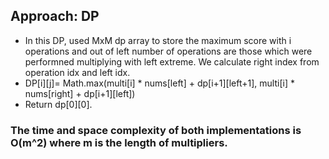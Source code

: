 ## Approach: DP
* In this DP, used MxM dp array to store the maximum score with i operations and out of left number of operations are those which were performned multiplying with left extreme. We calculate right index from operation idx and left idx.
* DP[i][j]= Math.max(multi[i] * nums[left] + dp[i+1][left+1], multi[i] * nums[right] + dp[i+1][left])
* Return dp[0][0].
​
### The time and space complexity of both implementations is O(m^2) where m is the length of multipliers.